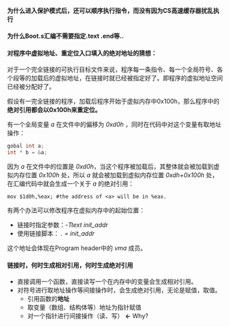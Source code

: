 #### 为什么进入保护模式后，还可以顺序执行指令，而没有因为CS高速缓存器扰乱执行

#### 为什么Boot.s汇编不需要指定.text .end等..



#### 对程序中虚拟地址、重定位入口填入的绝对地址的猜想：

对于一个完全链接的可执行目标文件来说，程序每一条指令、每一个全局符号、各个段等的加载后的虚拟地址，在链接时就已经被指定好了。即程序的虚拟地址空间已经被分配好了。

假设有一完全链接的程序，加载后程序开始于虚拟内存中0x100h，那么程序中的**绝对引用都会以0x100h来重定位。**

有一个全局变量 *a* 在文件中的偏移为 *0xd0h* ，同时在代码中对这个变量有取地址操作：

```C
gobal int a;
int * b = &a;
```

因为 *a* 在文件中的位置是 *0xd0h*，当这个程序被加载后，其整体就会被加载到虚拟内存位置 *0x100h* 处，所以  *a* 就会被加载到虚拟内存位置 *0xdh+0x100h* 处，在汇编代码中就会生成一个关于 *a* 的绝对引用：

```assembly
mov $1d0h,%eax; #the address of <a> will be in %eax.
```

有两个办法可以修改程序在虚拟内存中的起始位置：

- 链接时指定参数：*-Ttext init_addr*
- 使用链接脚本： *. = init_addr* 

这个地址会体现在Program header中的 *vma* 成员。



#### 链接时，何时生成相对引用，何时生成绝对引用

- 直接调用一个函数，直接读写一个在内存中的变量会生成相对引用。
- 对符号进行取地址操作等间接操作时，会生成绝对引用，无论是赋值，取值。
  - 引用函数的**地址**
  - 取变量（数组、结构体等）地址为指针赋值
  - 对一个指针进行间接操作（读、写） **<-**     Why?